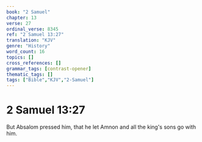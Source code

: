```yaml
---
book: "2 Samuel"
chapter: 13
verse: 27
ordinal_verse: 8345
ref: "2 Samuel 13:27"
translation: "KJV"
genre: "History"
word_count: 16
topics: []
cross_references: []
grammar_tags: [contrast-opener]
thematic_tags: []
tags: ["Bible","KJV","2-Samuel"]
---
```


# 2 Samuel 13:27

But Absalom pressed him, that he let Amnon and all the king's sons go with him.
